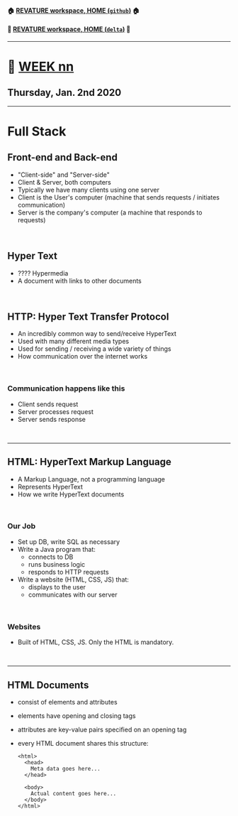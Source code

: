 #### :house: [REVATURE workspace, HOME (`github`)](https://github.com/joedonline/REVATURE__workspace)  :house:
#### :house_with_garden: [REVATURE workspace, HOME (`delta`)](https://github.com/deltachannel/REVATURE__workspace) :house_with_garden:
---
# :calendar: [WEEK nn](https://github.com/joedonline/REVATURE__workspace/tree/master/WEEK__03)
## Thursday, Jan. 2nd 2020

---
# Full Stack

## Front-end and Back-end
- "Client-side" and "Server-side"
- Client & Server, both computers
- Typically we have many clients using one server
- Client is the User's computer (machine that sends requests / initiates communication)
- Server is the company's computer (a machine that responds to requests)

<br>

## Hyper Text
- ???? Hypermedia
- A document with links to other documents

<br>

## HTTP: Hyper Text Transfer Protocol
- An incredibly common way to send/receive HyperText
- Used with many different media types
- Used for sending / receiving a wide variety of things
- How communication over the internet works

<br>

### Communication happens like this
- Client sends request
- Server processes request
- Server sends response

<br>

---
## HTML: HyperText Markup Language
- A Markup Language, not a programming language
- Represents HyperText
- How we write HyperText documents

<br>

### Our Job
- Set up DB, write SQL as necessary
- Write a Java program that:
  * connects to DB
  * runs business logic
  * responds to HTTP requests
- Write a website (HTML, CSS, JS) that:
  * displays to the user
  * communicates with our server

<br>

### Websites
- Built of HTML, CSS, JS. Only the HTML is mandatory.

<br>

---
## HTML Documents
- consist of elements and attributes
- elements have opening and closing tags
- attributes are key-value pairs specified on an opening tag
- every HTML document shares this structure:

  ```
  <html>
    <head>
      Meta data goes here...
    </head>
    
    <body>
      Actual content goes here...
    </body>
  </html>
  ```
